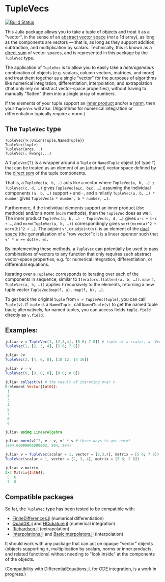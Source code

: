 # TupleVecs

[![Build Status](https://github.com/JuliaMath/TupleVecs.jl/actions/workflows/CI.yml/badge.svg?branch=main)](https://github.com/JuliaMath/TupleVecs.jl/actions/workflows/CI.yml?query=branch%3Amain)

This Julia package allows you to take a tuple of objects and treat it as a "vector", in the sense of an [abstract vector space](https://en.wikipedia.org/wiki/Vector_space) (*not* a 1d array), as long as the components are vectors — that is, as long as they support addition, subtraction, and multiplication by scalars.  Technically, this is known as a [direct sum](https://en.wikipedia.org/wiki/Direct_sum) of vector spaces, and is represented in this package by the `TupleVec` type.

The application of `TupleVec` is to allow you to easily take a *heterogeneous* combination of objects (e.g. scalars, column vectors, matrices, and more) and treat them together as a single "vector" for the purposes of algorithms like numerical integration, differentiation, interpolation, and extrapolation (that only rely on abstract vector-space properties), without having to manually "flatten" them into a single array of numbers.

If the elements of your tuple support an [inner product](https://en.wikipedia.org/wiki/Inner_product_space) and/or a [norm](https://en.wikipedia.org/wiki/Normed_vector_space), then your `TupleVec` will also.  (Algorithms for numerical integration or differentiation typically require a norm.)

## The `TupleVec` type

    TupleVec{T<:Union{Tuple,NamedTuple}}
    TupleVec(tuple)
    TupleVec(args...)
    TupleVec(; kwargs...)

A `TupleVec{T}` is a wrapper around a `Tuple` or `NamedTuple` object (of type `T`)
that can be treated as an element of an (abstract) vector space defined by the
[direct sum](https://en.wikipedia.org/wiki/Direct_sum) of the tuple components.

That is, a `TupleVec(a, b, …)` acts like a vector where `TupleVec(a, b, …) ± TupleVec(c, d, …)`
gives `TupleVec(a±c, b±c, …)` assuming the individual components `(a, b, …)` support `+` and `-`,
and similarly `TupleVec(a, b, …) * number` gives `TupleVec(a * number, b * number, …)`.

Furthermore, if the individual elements support an inner product (`dot` methods) and/or
a norm (`norm` methods), then the `TupleVec` does as well.  The inner product
`TupleVec(a, b, …) ⋅ TupleVec(c, d, …)` gives `a⋅c + b⋅c + …`, and `norm(TupleVec(a, b, …))`
correspondingly gives `sqrt(norm(a)^2 + norm(b)^2 + …)`.   The adjoint `v'`, or `adjoint(v)`,
is an element of the [dual space](https://en.wikipedia.org/wiki/Dual_space) (the generalization
of a "row vector"): it is a linear operator such that `v' * w == dot(v, w)`.

By implementing these methods, a `TupleVec` can potentially be used to pass combinations of
vectors to any function that only requires such abstract vector-space properties, e.g.
for numerical integration, differentiation, or differential equations.

Iterating over a `TupleVec` corresponds to iterating over each of the components in sequence,
similar to `Iterators.flatten((a, b, …))`.   `map(f, TupleVec(a, b, …))` applies `f` recursively
to the elements, returning a new tuple vector `TupleVec(map(f, a), map(f, b), …)`.

To get back the original `tuple` from `v = TupleVec(tuple)`, you can call `Tuple(v)`.  If
`tuple` is a `NamedTuple`, call `NamedTuple(v)` to get the named tuple back; alternatively,
for named tuples, you can access fields `tuple.field` directly as `v.field`.

## Examples:
```jl
julia> v = TupleVec(1, [2,3,4], [5 6; 7 8]) # tuple of a scalar, a `Vector`, and a `Matrix`
TupleVec(1, [2, 3, 4], [5 6; 7 8])

julia> 2v
TupleVec(2, [4, 6, 8], [10 12; 14 16])

julia> v - v
TupleVec(0, [0, 0, 0], [0 0; 0 0])

julia> collect(v) # the result of iterating over v
8-element Vector{Int64}:
 1
 2
 3
 4
 5
 7
 6
 8

julia> using LinearAlgebra

julia> norm(v)^2, v ⋅ v, v' * v # three ways to get norm²
(204.00000000000003, 204, 204)

julia> v = TupleVec(scalar = 1, vector = [2,3,4], matrix = [5 6; 7 8]) # named tuple
TupleVec(scalar = 1, vector = [2, 3, 4], matrix = [5 6; 7 8])

julia> v.matrix
2×2 Matrix{Int64}:
 5  6
 7  8
```

## Compatible packages
So far, the `TupleVec` type has been tested to be compatible with:

* [FiniteDifferences.jl](https://github.com/JuliaDiff/FiniteDifferences.jl) (numerical differentiation)
* [QuadGK.jl](https://github.com/JuliaMath/QuadGK.jl) and [HCubature.jl](https://github.com/JuliaMath/HCubature.jl) (numerical integration)
* [Richardson.jl](https://github.com/JuliaMath/Richardson.jl) (extrapolation)
* [Interpolations.jl](http://juliamath.github.io/Interpolations.jl) and [BasicInterpolators.jl](https://github.com/markmbaum/BasicInterpolators.jl) (interpolation)

It should work with any package that can act on opaque "vector" objects (objects supporting $\pm$, multiplication by scalars, norms or inner products, and related functions) without needing to "look inside" at the components of the objects.

(Compatibility with DifferentialEquations.jl, for ODE integration, is a work in progress.)
